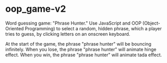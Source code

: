 # oop_game-v2
 Word guessing game: "Phrase Hunter." Use JavaScript and OOP (Object-Oriented Programming) to select a random, hidden phrase, which a player tries to guess, by clicking letters on an onscreen keyboard.

 At the start of the game, the phrase "phrase hunter" will be bouncing infinitely.
 When you lose, the phrase "phrase hunter" will animate hinge effect.
 When you win, the phrase "phrase hunter" will animate tada effect.
